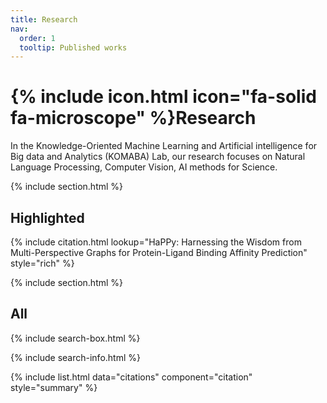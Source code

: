 ```yaml
---
title: Research
nav:
  order: 1
  tooltip: Published works
---
```


# {% include icon.html icon="fa-solid fa-microscope" %}Research

In the Knowledge-Oriented Machine Learning and Artificial intelligence for Big data and Analytics (KOMABA) Lab, our research focuses on Natural Language Processing, Computer Vision, AI methods for Science.

{% include section.html %}

## Highlighted

{% include citation.html lookup="HaPPy: Harnessing the Wisdom from Multi-Perspective Graphs for Protein-Ligand Binding Affinity Prediction" style="rich" %}



{% include section.html %}

## All

{% include search-box.html %}

{% include search-info.html %}

{% include list.html data="citations" component="citation" style="summary" %}
